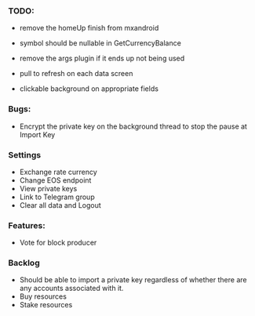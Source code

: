 ### TODO:
- remove the homeUp finish from mxandroid
- symbol should be nullable in GetCurrencyBalance
- remove the args plugin if it ends up not being used

- pull to refresh on each data screen
- clickable background on appropriate fields

### Bugs:
- Encrypt the private key on the background thread to stop the pause at Import Key

### Settings
- Exchange rate currency
- Change EOS endpoint 
- View private keys
- Link to Telegram group
- Clear all data and Logout

### Features:
- Vote for block producer

### Backlog
- Should be able to import a private key regardless of whether there are any accounts associated with it.
- Buy resources
- Stake resources